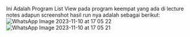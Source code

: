 Ini Adalah Program List View pada program keempat yang ada di lecture notes adapun screenshot hasil run nya adalah sebagai berikut:
![WhatsApp Image 2023-11-10 at 17 05 22](https://github.com/AiDinaAgustin/expanded/assets/95268109/3d23bc4d-ce3f-4fe0-8197-e2a1467b75e5)
![WhatsApp Image 2023-11-10 at 17 05 21](https://github.com/AiDinaAgustin/expanded/assets/95268109/959af4ad-d8d2-48f6-831a-cef702050c5b)

